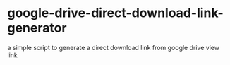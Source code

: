 # google-drive-direct-download-link-generator
a simple script to generate a direct download link from google drive view link
